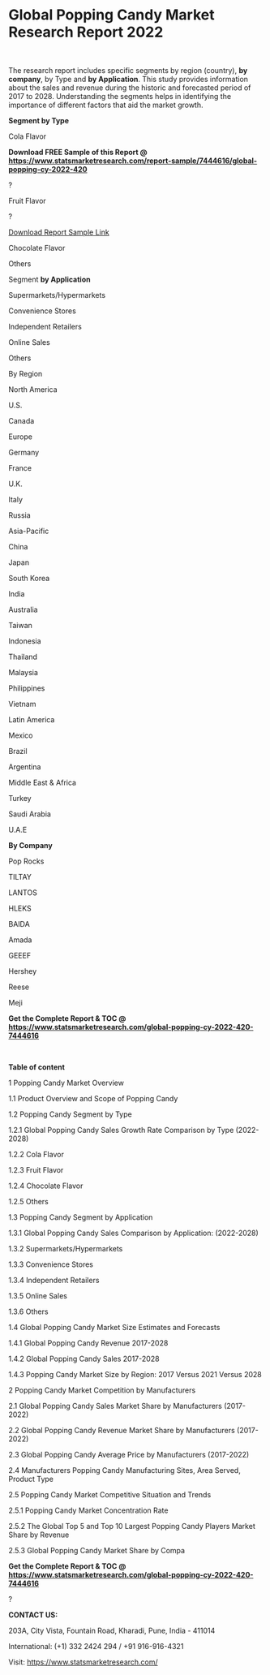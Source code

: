 <h1>Global Popping Candy Market Research Report 2022</h1><br/><p>The research report includes specific segments by region (country), <strong>by company</strong>, by Type and <strong>by Application</strong>. This study provides information about the sales and revenue during the historic and forecasted period of 2017 to 2028. Understanding the segments helps in identifying the importance of different factors that aid the market growth.</p>
 
 
 
 <p><strong>Segment by Type</strong></p>
 
 
 
 <p>Cola Flavor</p>
 
 
 
 <div><b>Download FREE Sample of this Report @ <a href="https://www.statsmarketresearch.com/download-free-sample/7444616/global-popping-cy-2022-420">https://www.statsmarketresearch.com/report-sample/7444616/global-popping-cy-2022-420</a></b></div>
 
 
 
 <p>? </p>
 
 
 
 <p>Fruit Flavor</p>
 
 
 
 <p>? </p>
 
 
 
 <p><a href="https://www.statsmarketresearch.com/download-free-sample/7444616/global-popping-cy-2022-420">Download Report Sample Link</a></p>
 
 
 
 <p>Chocolate Flavor</p>
 
 
 
 <p>Others</p>
 
 
 
 <p>Segment <strong>by Application</strong></p>
 
 
 
 <p>Supermarkets/Hypermarkets</p>
 
 
 
 <p>Convenience Stores</p>
 
 
 
 <p>Independent Retailers</p>
 
 
 
 <p>Online Sales</p>
 
 
 
 <p>Others</p>
 
 
 
 <p>By Region</p>
 
 
 
 <p>North America</p>
 
 
 
 <p>U.S.</p>
 
 
 
 <p>Canada</p>
 
 
 
 <p>Europe</p>
 
 
 
 <p>Germany</p>
 
 
 
 <p>France</p>
 
 
 
 <p>U.K.</p>
 
 
 
 <p>Italy</p>
 
 
 
 <p>Russia</p>
 
 
 
 <p>Asia-Pacific</p>
 
 
 
 <p>China</p>
 
 
 
 <p>Japan</p>
 
 
 
 <p>South Korea</p>
 
 
 
 <p>India</p>
 
 
 
 <p>Australia</p>
 
 
 
 <p>Taiwan</p>
 
 
 
 <p>Indonesia</p>
 
 
 
 <p>Thailand</p>
 
 
 
 <p>Malaysia</p>
 
 
 
 <p>Philippines</p>
 
 
 
 <p>Vietnam</p>
 
 
 
 <p>Latin America</p>
 
 
 
 <p>Mexico</p>
 
 
 
 <p>Brazil</p>
 
 
 
 <p>Argentina</p>
 
 
 
 <p>Middle East & Africa</p>
 
 
 
 <p>Turkey</p>
 
 
 
 <p>Saudi Arabia</p>
 
 
 
 <p>U.A.E</p>
 
 
 
 <p><strong>By Company</strong></p>
 
 
 
 <p>Pop Rocks</p>
 
 
 
 <p>TILTAY</p>
 
 
 
 <p>LANTOS</p>
 
 
 
 <p>HLEKS</p>
 
 
 
 <p>BAIDA</p>
 
 
 
 <p>Amada</p>
 
 
 
 <p>GEEEF</p>
 
 
 
 <p>Hershey</p>
 
 
 
 <p>Reese</p>
 
 
 
 <p>Meji</p>
 
 
 
 <div><b>Get the Complete Report & TOC @ <a href="https://www.statsmarketresearch.com/global-popping-cy-2022-420-7444616">https://www.statsmarketresearch.com/global-popping-cy-2022-420-7444616</a></b></div>
 
 
 
 <p><br />
 
 <b>Table of content</b></p>
 
 
 
 <p>1 Popping Candy Market Overview<br />
 
 1.1 Product Overview and Scope of Popping Candy<br />
 
 1.2 Popping Candy Segment by Type<br />
 
 1.2.1 Global Popping Candy Sales Growth Rate Comparison by Type (2022-2028)<br />
 
 1.2.2 Cola Flavor<br />
 
 1.2.3 Fruit Flavor<br />
 
 1.2.4 Chocolate Flavor<br />
 
 1.2.5 Others<br />
 
 1.3 Popping Candy Segment by Application<br />
 
 1.3.1 Global Popping Candy Sales Comparison by Application: (2022-2028)<br />
 
 1.3.2 Supermarkets/Hypermarkets<br />
 
 1.3.3 Convenience Stores<br />
 
 1.3.4 Independent Retailers<br />
 
 1.3.5 Online Sales<br />
 
 1.3.6 Others<br />
 
 1.4 Global Popping Candy Market Size Estimates and Forecasts<br />
 
 1.4.1 Global Popping Candy Revenue 2017-2028<br />
 
 1.4.2 Global Popping Candy Sales 2017-2028<br />
 
 1.4.3 Popping Candy Market Size by Region: 2017 Versus 2021 Versus 2028<br />
 
 2 Popping Candy Market Competition by Manufacturers<br />
 
 2.1 Global Popping Candy Sales Market Share by Manufacturers (2017-2022)<br />
 
 2.2 Global Popping Candy Revenue Market Share by Manufacturers (2017-2022)<br />
 
 2.3 Global Popping Candy Average Price by Manufacturers (2017-2022)<br />
 
 2.4 Manufacturers Popping Candy Manufacturing Sites, Area Served, Product Type<br />
 
 2.5 Popping Candy Market Competitive Situation and Trends<br />
 
 2.5.1 Popping Candy Market Concentration Rate<br />
 
 2.5.2 The Global Top 5 and Top 10 Largest Popping Candy Players Market Share by Revenue<br />
 
 2.5.3 Global Popping Candy Market Share by Compa</p>
 
 
 
 <div><b>Get the Complete Report & TOC @ <a href="https://www.statsmarketresearch.com/global-popping-cy-2022-420-7444616">https://www.statsmarketresearch.com/global-popping-cy-2022-420-7444616</a></b></div>
 
 
 
 <p>? </p>
 
 
 
 <p><b>CONTACT US:</b><br />
 
 203A, City Vista, Fountain Road, Kharadi, Pune, India - 411014<br />
 
 International: (+1) 332 2424 294 / +91 916-916-4321<br />
 
 Visit: <a href="https://www.statsmarketresearch.com/">https://www.statsmarketresearch.com/</a></p>
